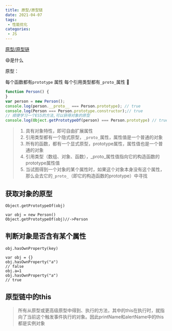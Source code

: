 ```yaml
---
title: 原型/原型链
date: 2021-04-07
tags:
 - 性能优化
categories: 
 - JS
---
```


[原型/原型链](https://github.com/mqyqingfeng/Blog/issues/2)

:smile:是什么

原型：



每个函数都有`prototype` 属性
每个引用类型都有`_proto_`属性
🌰

```js
function Person() {
}
var person = new Person();
console.log(person.__proto__ === Person.prototype); // true
console.log(Person === Person.prototype.constructor);// true
// 顺便学习一个ES5的方法,可以获得对象的原型
console.log(Object.getPrototypeOf(person) === Person.prototype) // true
```

> 1. 具有对象特性，即可自由扩展属性
> 2. 引用类型都有一个隐式原型，`_proto_`属性，属性值是一个普通的对象
> 3. 所有的函数，都有一个显式原型，prototype属性，属性值也是一个普通的对象
> 4. 引用类型（数组、对象、函数），_proto_属性值指向它的构造函数的prototype属性值
> 5. 当试图得到一个对象的某个属性时，如果这个对象本身没有这个属性，那么会去它的`_proto_`（即它的构造函数的prototype）中寻找
## 获取对象的原型
```
Object.getPrototypeOf(obj)
```
```
var obj = new Person()
Object.getPrototypeOf(obj)//->Person
```
## 判断对象是否含有某个属性
```
obj.hasOwnProperty(key)
```
```
var obj = {}
obj.hasOwnProperty("a")
// false
obj.a=1
obj.hasOwnProperty("a")
// true
```

## 原型链中的this
> 所有从原型或更高级原型中得到、执行的方法，其中的this在执行时，就指向了当前这个触发事件执行的对象。因此printName和alertName中的this都是实例对象

## 